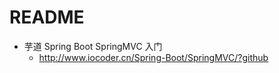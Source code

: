 # README

- 芋道 Spring Boot SpringMVC 入门
    - <http://www.iocoder.cn/Spring-Boot/SpringMVC/?github>
